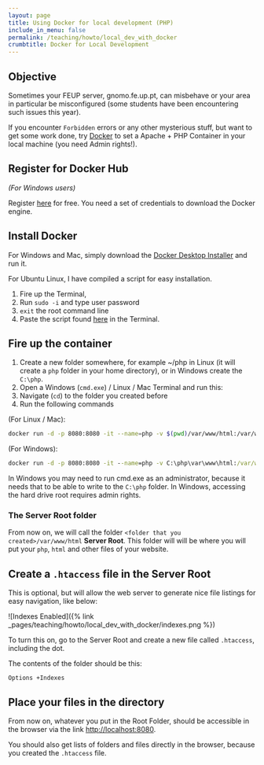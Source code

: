 ```yaml
---
layout: page
title: Using Docker for local development (PHP)
include_in_menu: false
permalink: /teaching/howto/local_dev_with_docker
crumbtitle: Docker for Local Development
---
```


##  Objective

Sometimes your FEUP server, gnomo.fe.up.pt, can misbehave or your area in particular be misconfigured (some students have been encountering such issues this year).

If you encounter `Forbidden` errors or any other mysterious stuff, but want to get some work done, try [Docker](https://www.docker.com/products/docker-desktop) to set a Apache + PHP Container in your local machine (you need Admin rights!).

## Register for Docker Hub

*(For Windows users)*

Register [here](https://hub.docker.com/signup) for free. You need a set of credentials to download the Docker engine.

## Install Docker

For Windows and Mac, simply download the [Docker Desktop Installer](https://www.docker.com/products/docker-desktop) and run it.

For Ubuntu Linux, I have compiled a script for easy installation.

1. Fire up the Terminal,
2. Run `sudo -i` and type user password
3. `exit` the root command line
4. Paste the script found [here](/2018/11/05/install-docker-ubuntu18/) in the Terminal.

## Fire up the container

1. Create a new folder somewhere, for example ~/php in Linux (it will create a `php` folder in your home directory), or in Windows create the `C:\php`.
2. Open a Windows  (`cmd.exe`) / Linux / Mac Terminal and run this:
3. Navigate (`cd`) to the folder you created before
4. Run the following commands

(For Linux / Mac):

```bash
docker run -d -p 8080:8080 -it --name=php -v $(pwd)/var/www/html:/var/www/html quay.io/vesica/php73:dev
```

(For Windows):

```cmd
docker run -d -p 8080:8080 -it --name=php -v C:\php\var\www\html:/var/www/html quay.io/vesica/php73:dev
```

In Windows you may need to run cmd.exe as an administrator, because it needs that to be able to write to the `C:\php` folder. In Windows, accessing the hard drive root requires admin rights.

### The Server Root folder

From now on, we will call the folder `<folder that you created>/var/www/html` **Server Root**. This folder will will be where you will put your `php`, `html` and other files of your website.

## Create a `.htaccess` file in the Server Root

This is optional, but will allow the web server to generate nice file listings for easy navigation, like below:

![Indexes Enabled]({% link _pages/teaching/howto/local_dev_with_docker/indexes.png %})

To turn this on, go to the Server Root and create a new file called `.htaccess`, including the dot.

The contents of the folder should be this:

```apacheconf
Options +Indexes
```

## Place your files in the directory

From now on, whatever you put in the Root Folder, should be accessible in the browser via the link [http://localhost:8080](http://localhost:8080).

You should also get lists of folders and files directly in the browser, because you created the `.htaccess` file.
